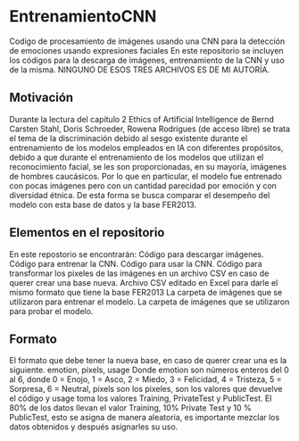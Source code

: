 # EntrenamientoCNN
Codigo de procesamiento de imágenes usando una CNN para la detección de emociones usando expresiones faciales
En este repositorio se incluyen los códigos para la descarga de imágenes, entrenamiento de la CNN y uso de la misma. NINGUNO DE ESOS TRES ARCHIVOS ES DE MI AUTORÍA.
## Motivación
Durante la lectura del capítulo 2 Ethics of Artificial Intelligence de Bernd Carsten Stahl, Doris Schroeder, Rowena Rodrigues (de acceso libre) se trata el tema de la discriminación debido al sesgo existente durante el entrenamiento de los modelos empleados en IA con diferentes propósitos, debido a que durante el entrenamiento de los modelos que utilizan el reconocimiento facial, se les son proporcionadas, en su mayoría, imágenes de hombres caucásicos. Por lo que en particular, el modelo fue entrenado con pocas imágenes pero con un cantidad parecidad por emoción y con diversidad étnica. De esta forma se busca comparar el desempeño del modelo con esta base de datos y la base FER2013.
## Elementos en el repositorio
En este repostorio se encontrarán:
Código para descargar imágenes.
Código para entrenar la CNN.
Código para usar la CNN.
Código para transformar los pixeles de las imágenes en un archivo CSV en caso de querer crear una base nueva.
Archivo CSV editado en Excel para darle el mismo formato que tiene la base FER2013
La carpeta de imágenes que se utilizaron para entrenar el modelo.
La carpeta de imágenes que se utilizaron para probar el modelo. 

## Formato
El formato que debe tener la nueva base, en caso de querer crear una es la siguiente.
emotion, pixels, usage
Donde emotion son números enteros del 0 al 6, donde 0 = Enojo, 1 = Asco, 2 = Miedo, 3 = Felicidad, 4 = Tristeza, 5 = Sorpresa, 6 = Neutral,
pixels son los pixeles, son los valores que devuelve el código y usage toma los valores Training, PrivateTest y PublicTest.
El 80% de los datos llevan el valor Training, 10% Private Test y 10 % PublicTest, esto se asigna de manera aleatoria, es importante mezclar los datos obtenidos y después asignarles su uso. 
